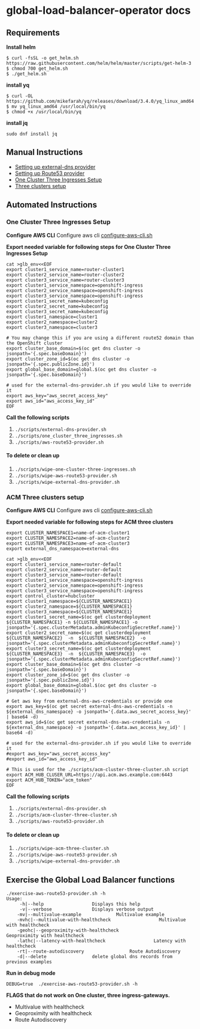 # global-load-balancer-operator docs 

## Requirements 
**Install helm**
```
$ curl -fsSL -o get_helm.sh https://raw.githubusercontent.com/helm/helm/master/scripts/get-helm-3
$ chmod 700 get_helm.sh
$ ./get_helm.sh
```


**install yq**
```
$ curl -OL https://github.com/mikefarah/yq/releases/download/3.4.0/yq_linux_amd64
$ mv yq_linux_amd64 /usr/local/bin/yq
$ chmod +x /usr/local/bin/yq
```

**install jq**
```
sudo dnf install jq
```

## Manual Instructions 
* [Setting up external-dns provider](external-dns-provider.md)
* [Setting up Route53 provider](aws-route53-provider.md)
* [One Cluster Three Ingresses Setup](one-cluster-three-ingresses.md)
* [Three clusters setup](three-clusters.md)

## Automated Instructions 
### One Cluster Three Ingresses Setup

**Configure AWS CLI**
Configure aws cli [configure-aws-cli.sh](https://raw.githubusercontent.com/tosin2013/openshift-4-deployment-notes/master/aws/configure-aws-cli.sh)  

**Export needed variable for following steps for One Cluster Three Ingresses Setup**
```
cat >glb_env<<EOF
export cluster1_service_name=router-cluster1
export cluster2_service_name=router-cluster2
export cluster3_service_name=router-cluster3
export cluster1_service_namespace=openshift-ingress
export cluster2_service_namespace=openshift-ingress
export cluster3_service_namespace=openshift-ingress
export cluster1_secret_name=kubeconfig
export cluster2_secret_name=kubeconfig
export cluster3_secret_name=kubeconfig
export cluster1_namespace=cluster1
export cluster2_namespace=cluster2
export cluster3_namespace=cluster3

# You may change this if you are using a different route52 domain than the OpenShift cluster
export cluster_base_domain=$(oc get dns cluster -o jsonpath='{.spec.baseDomain}')
export cluster_zone_id=$(oc get dns cluster -o jsonpath='{.spec.publicZone.id}')
export global_base_domain=global.$(oc get dns cluster -o jsonpath='{.spec.baseDomain}')

# used for the external-dns-provider.sh if you would like to override it
export aws_key="aws_secret_access_key"
export aws_id="aws_access_key_id"
EOF
```
**Call the following scripts**
1. `./scripts/external-dns-provider.sh`
2. `./scripts/one_cluster_three_ingresses.sh`
3. `./scripts/aws-route53-provider.sh`

#### To delete or clean up 
1. `./scripts/wipe-one-cluster-three-ingresses.sh`
2. `./scripts/wipe-aws-route53-provider.sh`
3. `./scripts/wipe-external-dns-provider.sh`

### ACM Three clusters setup

**Configure AWS CLI**
Configure aws cli [configure-aws-cli.sh](https://raw.githubusercontent.com/tosin2013/openshift-4-deployment-notes/master/aws/configure-aws-cli.sh)  

**Export needed variable for following steps for ACM three clusters**
```
export CLUSTER_NAMESPACE1=name-of-acm-cluster1
export CLUSTER_NAMESPACE2=name-of-acm-cluster2
export CLUSTER_NAMESPACE3=name-of-acm-cluster3
export external_dns_namespace=external-dns

cat >glb_env<<EOF
export cluster1_service_name=router-default
export cluster2_service_name=router-default
export cluster3_service_name=router-default
export cluster1_service_namespace=openshift-ingress
export cluster2_service_namespace=openshift-ingress
export cluster3_service_namespace=openshift-ingress
export control_cluster=hubcluster
export cluster1_namespace=${CLUSTER_NAMESPACE1}
export cluster2_namespace=${CLUSTER_NAMESPACE1}
export cluster3_namespace=${CLUSTER_NAMESPACE1}
export cluster1_secret_name=$(oc get clusterdeployment ${CLUSTER_NAMESPACE1} -n ${CLUSTER_NAMESPACE1} -o jsonpath='{.spec.clusterMetadata.adminKubeconfigSecretRef.name}')
export cluster2_secret_name=$(oc get clusterdeployment  ${CLUSTER_NAMESPACE2}  -n  ${CLUSTER_NAMESPACE2}  -o jsonpath='{.spec.clusterMetadata.adminKubeconfigSecretRef.name}')
export cluster3_secret_name=$(oc get clusterdeployment  ${CLUSTER_NAMESPACE3}  -n  ${CLUSTER_NAMESPACE3}  -o jsonpath='{.spec.clusterMetadata.adminKubeconfigSecretRef.name}')
export cluster_base_domain=$(oc get dns cluster -o jsonpath='{.spec.baseDomain}')
export cluster_zone_id=$(oc get dns cluster -o jsonpath='{.spec.publicZone.id}')
export global_base_domain=global.$(oc get dns cluster -o jsonpath='{.spec.baseDomain}')

# Get aws key from external-dns-aws-credentials or provide one
export aws_key=$(oc get secret external-dns-aws-credentials -n ${external_dns_namespace} -o jsonpath='{.data.aws_secret_access_key}' | base64 -d)
export aws_id=$(oc get secret external-dns-aws-credentials -n ${external_dns_namespace} -o jsonpath='{.data.aws_access_key_id}' | base64 -d)

# used for the external-dns-provider.sh if you would like to override it
#export aws_key="aws_secret_access_key"
#export aws_id="aws_access_key_id"

# This is used for the ./scripts/acm-cluster-three-cluster.sh script
export ACM_HUB_CLUSER_URL=https://api.acm.aws.example.com:6443
export ACM_HUB_TOKEN="acm_token"
EOF
```

**Call the following scripts**
1. `./scripts/external-dns-provider.sh`
2. `./scripts/acm-cluster-three-cluster.sh `
3. `./scripts/aws-route53-provider.sh`

#### To delete or clean up 
1. `./scripts/wipe-acm-three-cluster.sh`
2. `./scripts/wipe-aws-route53-provider.sh`
3. `./scripts/wipe-external-dns-provider.sh `

## Exercise the Global Load Balancer functions
```
./exercise-aws-route53-provider.sh -h
Usage:
     -h|--help                  Displays this help
     -v|--verbose               Displays verbose output
    -mv|--multivalue-example             Multivalue example
    -mvhc|--multivalue-with-healthcheck                  Multivalue with healthcheck
    -geohc|--geoproximity-with-healthcheck                  Geoproximity with healthcheck
    -lathc|--latency-with-healthcheck                  Latency with healthcheck
    -rt|--route-autodiscovery                 Route Autodiscovery
    -d|--delete                 delete global dns records from previous examples
```

**Run in debug mode**
```
DEBUG=true  ./exercise-aws-route53-provider.sh -h
```

**FLAGS that do not work on One cluster, three ingress-gateways.**
* Multivalue with healthcheck
* Geoproximity with healthcheck
* Route Autodiscovery
